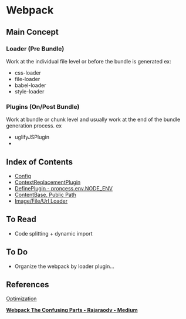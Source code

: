 # Webpack

## Main Concept

### Loader (Pre Bundle)
Work at the individual file level or before the bundle is generated
ex:
* css-loader
* file-loader
* babel-loader
* style-loader

### Plugins (On/Post Bundle)
Work at bundle or chunk level and usually work at the end of the bundle generation process.
ex
* uglifyJSPlugin
*

## Index of Contents

* [Config](./contents/config.md)
* [ContextReplacementPlugin](./contents/ContextReplacementPlugin.md)
* [DefinePlugin - proncess.env.NODE_ENV](./contents/define_plugin.md)
* [ContentBase, Public Path](./contents/cb_pp.md)
* [Image/File/Url Loader](./contents/iful.md)

## To Read
* Code splitting + dynamic import

## To Do
* Organize the webpack by loader plugin...

## References
[Optimization](https://hackernoon.com/optimising-your-application-bundle-size-with-webpack-e85b00bab579)

[**Webpack The Confusing Parts - Rajaraodv - Medium**](https://medium.com/@rajaraodv/webpack-the-confusing-parts-58712f8fcad9)
